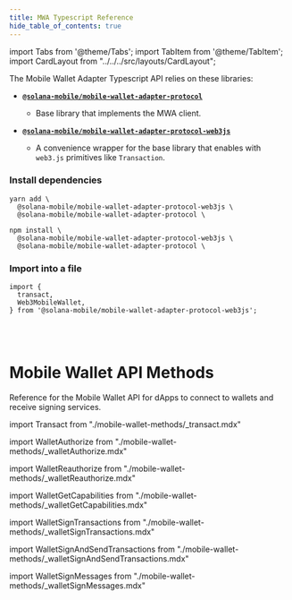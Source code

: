 ```yaml
---
title: MWA Typescript Reference
hide_table_of_contents: true
---
```


import Tabs from '@theme/Tabs';
import TabItem from '@theme/TabItem';
import CardLayout from "../../../src/layouts/CardLayout";

The Mobile Wallet Adapter Typescript API relies on these libraries:

- [**`@solana-mobile/mobile-wallet-adapter-protocol`**](https://github.com/solana-mobile/mobile-wallet-adapter/tree/main/js/packages/mobile-wallet-adapter-protocol) 
   - Base library that implements the MWA client.

- [**`@solana-mobile/mobile-wallet-adapter-protocol-web3js`**](https://github.com/solana-mobile/mobile-wallet-adapter/tree/main/js/packages/mobile-wallet-adapter-protocol-web3js)
    - A convenience wrapper for the base library that enables with `web3.js` primitives like `Transaction`.

### Install dependencies

<Tabs>
<TabItem value="yarn" label="yarn">

```shell
yarn add \
  @solana-mobile/mobile-wallet-adapter-protocol-web3js \
  @solana-mobile/mobile-wallet-adapter-protocol \
```

</TabItem>
<TabItem value="npm" label="npm">


```shell
npm install \
  @solana-mobile/mobile-wallet-adapter-protocol-web3js \
  @solana-mobile/mobile-wallet-adapter-protocol \
```

</TabItem>
</Tabs>

### Import into a file
```tsx
import {
  transact,
  Web3MobileWallet,
} from '@solana-mobile/mobile-wallet-adapter-protocol-web3js';
```

<br/><br/>

# Mobile Wallet API Methods
Reference for the Mobile Wallet API for dApps to connect to wallets and receive signing services.

import Transact from "./mobile-wallet-methods/\_transact.mdx"

<Transact />

import WalletAuthorize from "./mobile-wallet-methods/\_walletAuthorize.mdx"

<WalletAuthorize />

import WalletReauthorize from "./mobile-wallet-methods/\_walletReauthorize.mdx"

<WalletReauthorize />

import WalletGetCapabilities from "./mobile-wallet-methods/\_walletGetCapabilities.mdx"

<WalletGetCapabilities />

import WalletSignTransactions from "./mobile-wallet-methods/\_walletSignTransactions.mdx"

<WalletSignTransactions />

import WalletSignAndSendTransactions from "./mobile-wallet-methods/\_walletSignAndSendTransactions.mdx"

<WalletSignAndSendTransactions />

import WalletSignMessages from "./mobile-wallet-methods/\_walletSignMessages.mdx"

<WalletSignMessages />
